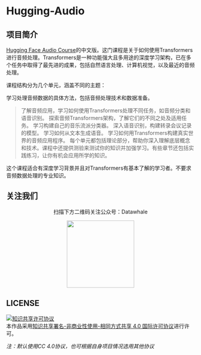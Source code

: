 # Hugging-Audio

## 项目简介

[Hugging Face Audio Course](https://huggingface.co/learn/audio-course)的中文版。这门课程是关于如何使用Transformers进行音频处理。Transformers是一种功能强大且多用途的深度学习架构，已在多个任务中取得了最先进的成果，包括自然语言处理、计算机视觉，以及最近的音频处理。

课程结构分为几个单元，涵盖不同的主题：

学习处理音频数据的具体方法，包括音频处理技术和数据准备。

> 了解音频应用，学习如何使用Transformers处理不同任务，如音频分类和语音识别。
> 探索音频Transformers架构，了解它们的不同之处及适用任务。
> 学习构建自己的音乐流派分类器。
> 深入语音识别，构建转录会议记录的模型。
> 学习如何从文本生成语音。
> 学习如何用Transformers构建真实世界的音频应用程序。
> 每个单元都包括理论部分，帮助你深入理解底层概念和技术。课程中还提供测验来测试你的知识并加强学习。有些章节还包括实践练习，让你有机会应用所学的知识。

这个课程适合有深度学习背景并且对Transformers有基本了解的学习者。不要求音频数据处理的专业知识。

## 关注我们

<div align=center>
<p>扫描下方二维码关注公众号：Datawhale</p>
<img src="https://raw.githubusercontent.com/datawhalechina/pumpkin-book/master/res/qrcode.jpeg" width = "180" height = "180">
</div>

## LICENSE

<a rel="license" href="http://creativecommons.org/licenses/by-nc-sa/4.0/"><img alt="知识共享许可协议" style="border-width:0" src="https://img.shields.io/badge/license-CC%20BY--NC--SA%204.0-lightgrey" /></a><br />本作品采用<a rel="license" href="http://creativecommons.org/licenses/by-nc-sa/4.0/">知识共享署名-非商业性使用-相同方式共享 4.0 国际许可协议</a>进行许可。

*注：默认使用CC 4.0协议，也可根据自身项目情况选用其他协议*
